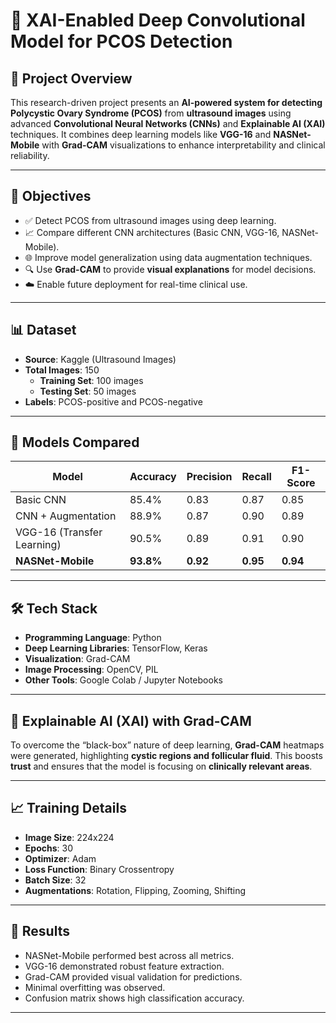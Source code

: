 # 🧠 XAI-Enabled Deep Convolutional Model for PCOS Detection

## 📌 Project Overview

This research-driven project presents an **AI-powered system for detecting Polycystic Ovary Syndrome (PCOS)** from **ultrasound images** using advanced **Convolutional Neural Networks (CNNs)** and **Explainable AI (XAI)** techniques. It combines deep learning models like **VGG-16** and **NASNet-Mobile** with **Grad-CAM** visualizations to enhance interpretability and clinical reliability.

---

## 🎯 Objectives

- ✅ Detect PCOS from ultrasound images using deep learning.
- 📈 Compare different CNN architectures (Basic CNN, VGG-16, NASNet-Mobile).
- 🌐 Improve model generalization using data augmentation techniques.
- 🔍 Use **Grad-CAM** to provide **visual explanations** for model decisions.
- ☁️ Enable future deployment for real-time clinical use.

---

## 📊 Dataset

- **Source**: Kaggle (Ultrasound Images)
- **Total Images**: 150  
  - **Training Set**: 100 images  
  - **Testing Set**: 50 images  
- **Labels**: PCOS-positive and PCOS-negative

---

## 🧠 Models Compared

| Model                | Accuracy | Precision | Recall | F1-Score |
|---------------------|----------|-----------|--------|----------|
| Basic CNN           | 85.4%    | 0.83      | 0.87   | 0.85     |
| CNN + Augmentation  | 88.9%    | 0.87      | 0.90   | 0.89     |
| VGG-16 (Transfer Learning) | 90.5%    | 0.89      | 0.91   | 0.90     |
| **NASNet-Mobile**   | **93.8%**| **0.92**  | **0.95** | **0.94** |

---

## 🛠️ Tech Stack

- **Programming Language**: Python  
- **Deep Learning Libraries**: TensorFlow, Keras  
- **Visualization**: Grad-CAM  
- **Image Processing**: OpenCV, PIL  
- **Other Tools**: Google Colab / Jupyter Notebooks

---

## 🔎 Explainable AI (XAI) with Grad-CAM

To overcome the “black-box” nature of deep learning, **Grad-CAM** heatmaps were generated, highlighting **cystic regions and follicular fluid**. This boosts **trust** and ensures that the model is focusing on **clinically relevant areas**.

---

## 📈 Training Details

- **Image Size**: 224x224  
- **Epochs**: 30  
- **Optimizer**: Adam  
- **Loss Function**: Binary Crossentropy  
- **Batch Size**: 32  
- **Augmentations**: Rotation, Flipping, Zooming, Shifting

---

## 🔬 Results

- NASNet-Mobile performed best across all metrics.
- VGG-16 demonstrated robust feature extraction.
- Grad-CAM provided visual validation for predictions.
- Minimal overfitting was observed.
- Confusion matrix shows high classification accuracy.

---

